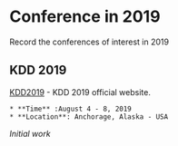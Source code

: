 # Conference in 2019
Record the conferences of interest in 2019

## KDD 2019
[KDD2019](https://www.kdd.org/kdd2019/) - KDD 2019 official website.
```
* **Time** :August 4 - 8, 2019
* **Location**: Anchorage, Alaska - USA
```
*Initial work*
